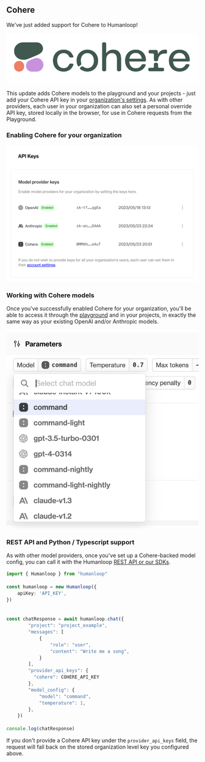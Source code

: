## Cohere

We've just added support for Cohere to Humanloop!

<img src="../../../assets/images/200aec1-Screenshot_2023-05-24_at_08.16.32.png" />


This update adds Cohere models to the playground and your projects - just add your Cohere API key in your [organization's settings](https://app.humanloop.com/account/api-keys).  As with other providers, each user in your organization can also set a personal override API key, stored locally in the browser, for use in Cohere requests from the Playground.

### Enabling Cohere for your organization

<img src="../../../assets/images/d831ba3-image.png" alt="Add your Cohere API key to your organization settings to start using Cohere models with Humanloop." />


### Working with Cohere models

Once you've successfully enabled Cohere for your organization, you'll be able to access it through the [playground](https://app.humanloop.com/playground) and in your projects, in exactly the same way as your existing OpenAI and/or Anthropic models.

<img src="../../../assets/images/0c55331-image.png" />


### REST API and Python / Typescript support

As with other model providers, once you've set up a Cohere-backed model config, you can call it with the Humanloop [REST API or our SDKs](/reference/sdks).

```typescript
import { Humanloop } from "humanloop"

const humanloop = new Humanloop({
    apiKey: 'API_KEY',
})


const chatResponse = await humanloop.chat({
        "project": "project_example",
        "messages": [
            {
                "role": "user",
                "content": "Write me a song",
            }
        ],
        "provider_api_keys": {
          "cohere": COHERE_API_KEY
        },
        "model_config": {
            "model": "command",
            "temperature": 1,
        },
    })

console.log(chatResponse)
```

If you don't provide a Cohere API key under the `provider_api_keys` field, the request will fall back on the stored organization level key you configured above.